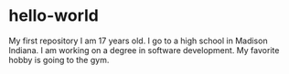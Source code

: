 # hello-world
My first repository 
I am 17 years old. I go to a high school in Madison Indiana. I am working on a degree in software development. My favorite hobby is going to the gym.
